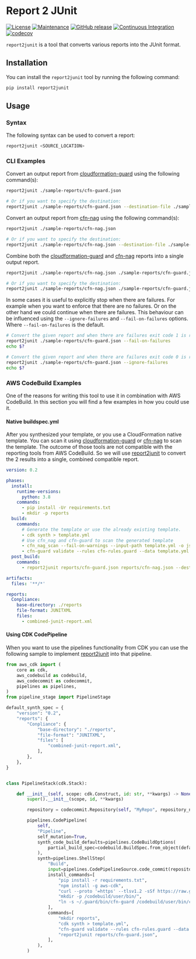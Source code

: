 # Report 2 JUnit

[![License](https://img.shields.io/badge/License-MIT-green.svg)](./LICENSE.md)
[![Maintenance](https://img.shields.io/badge/Maintained-yes-green.svg)](https://github.com/Nr18/report2junit/graphs/commit-activity)
[![GitHub release](https://img.shields.io/github/release/Nr18/report2junit.svg)](https://github.com/Nr18/report2junit/releases/)
[![Continuous Integration](https://github.com/Nr18/report2junit/actions/workflows/ci.yml/badge.svg)](https://github.com/Nr18/report2junit/actions/workflows/ci.yml)
[![codecov](https://codecov.io/gh/Nr18/report2junit/branch/main/graph/badge.svg?token=RMPJ8DBMKZ)](https://codecov.io/gh/Nr18/report2junit)

`report2junit` is a tool that converts various reports into the JUnit format.

## Installation

You can install the `report2junit` tool by running the following command:

```bash
pip install report2junit
```

## Usage

### Syntax

The following syntax can be used to convert a report:

```bash
report2junit <SOURCE_LOCATION>
```

### CLI Examples

Convert an output report from [cloudformation-guard][cloudformation-guard] using the following command(s):

```bash
report2junit ./sample-reports/cfn-guard.json

# Or if you want to specify the destination:
report2junit ./sample-reports/cfn-guard.json --destination-file ./sample-reports/cfn-guard-other-destination.xml
```

Convert an output report from [cfn-nag][cfn-nag] using the following command(s):

```bash
report2junit ./sample-reports/cfn-nag.json

# Or if you want to specify the destination:
report2junit ./sample-reports/cfn-nag.json --destination-file ./sample-reports/cfn-nag-other-destination.xml
```

Combine both the [cloudformation-guard][cloudformation-guard] and [cfn-nag][cfn-nag] reports into a single output report.

```bash
report2junit ./sample-reports/cfn-nag.json ./sample-reports/cfn-guard.json

# Or if you want to specify the destination:
report2junit ./sample-reports/cfn-nag.json ./sample-reports/cfn-guard.json --destination-file ./sample-reports/junit-other.xml
```

In some cases it is useful to explicitly stop when there are failures. For example when you want to enforce that there
are no failures. Or on the other hand we could continue when there are failures. This behaviour can be influenced using
the `--ignore-failures` and `--fail-on-failures` options. Where `--fail-on-failures` is the default.

```bash
# Convert the given report and when there are failures exit code 1 is returned.
report2junit ./sample-reports/cfn-guard.json --fail-on-failures
echo $?

# Convert the given report and when there are failures exit code 0 is returned.
report2junit ./sample-reports/cfn-guard.json --ignore-failures
echo $?
```

### AWS CodeBuild Examples

One of the reasons for writing this tool to use it in combination with AWS CodeBuild. In this section you will find a
few examples in how you could use it.

#### Native buildspec.yml

After you synthesized your template, or you use a CloudFormation native template. You can scan it using [cloudformation-guard][cloudformation-guard]
or [cfn-nag][cfn-nag] to scan the template. The outcome of those tools are not compatible with the reporting tools from
AWS CodeBuild. So we will use [report2junit][report2junit] to convert the 2 results into a single, combined compatible
report.

```yaml
version: 0.2

phases:
  install:
    runtime-versions:
      python: 3.8
    commands:
      - pip install -Ur requirements.txt
      - mkdir -p reports
  build:
    commands:
      # Generate the template or use the already existing template.
      - cdk synth > template.yml
      # Use cfn_nag and cfn-guard to scan the generated template
      - cfn_nag_scan --fail-on-warnings --input-path template.yml -o json > reports/cfn-nag.json || true
      - cfn-guard validate --rules cfn-rules.guard --data template.yml --output-format json --show-summary none > reports/cfn-guard.json || true
  post_build:
    commands:
      - report2junit reports/cfn-guard.json reports/cfn-nag.json --destination-file ./reports/combined-junit-report.xml

artifacts:
  files: '**/*'

reports:
  Conpliance:
    base-directory: ./reports
    file-format: JUNITXML
    files:
      - combined-junit-report.xml
```

#### Using CDK CodePipeline

When you want to use the pipelines functionality from CDK you can use the following sample to implement [report2junit][report2junit]
into that pipeline.

```python
from aws_cdk import (
    core as cdk,
    aws_codebuild as codebuild,
    aws_codecommit as codecommit,
    pipelines as pipelines,
)
from pipeline_stage import PipelineStage

default_synth_spec = {
    "version": "0.2",
    "reports": {
        "Conpliance": {
            "base-directory": "./reports",
            "file-format": "JUNITXML",
            "files": [
                "combined-junit-report.xml",
            ],
        },
    },
}


class PipelineStack(cdk.Stack):

    def __init__(self, scope: cdk.Construct, id: str, **kwargs) -> None:
        super().__init__(scope, id, **kwargs)

        repository = codecommit.Repository(self, "MyRepo", repository_name="MyRepo")

        pipelines.CodePipeline(
            self,
            "Pipeline",
            self_mutation=True,
            synth_code_build_defaults=pipelines.CodeBuildOptions(
                partial_build_spec=codebuild.BuildSpec.from_object(default_synth_spec),
            ),
            synth=pipelines.ShellStep(
                "Build",
                input=pipelines.CodePipelineSource.code_commit(repository, "main"),
                install_commands=[
                    "pip install -r requirements.txt",
                    "npm install -g aws-cdk",
                    "curl --proto '=https' --tlsv1.2 -sSf https://raw.githubusercontent.com/aws-cloudformation/cloudformation-guard/main/install-guard.sh | sh && ",
                    "mkdir -p /codebuild/user/bin/",
                    "ln -s ~/.guard/bin/cfn-guard /codebuild/user/bin/cfn-guard"
                ],
                commands=[
                    "mkdir reports",
                    "cdk synth > template.yml",
                    "cfn-guard validate --rules cfn-rules.guard --data template.yml --output-format json --show-summary none > reports/cfn-guard.json || true",
                    "report2junit reports/cfn-guard.json",
                ],
            ),
        )
```

[cloudformation-guard]: https://github.com/aws-cloudformation/cloudformation-guard "AWS CloudFormation Guard"
[cfn-nag]: https://github.com/stelligent/cfn_nag "Stelligen cfn_nag"
[report2junit]: https://github.com/Nr18/report2junit "Report2JUnit"
